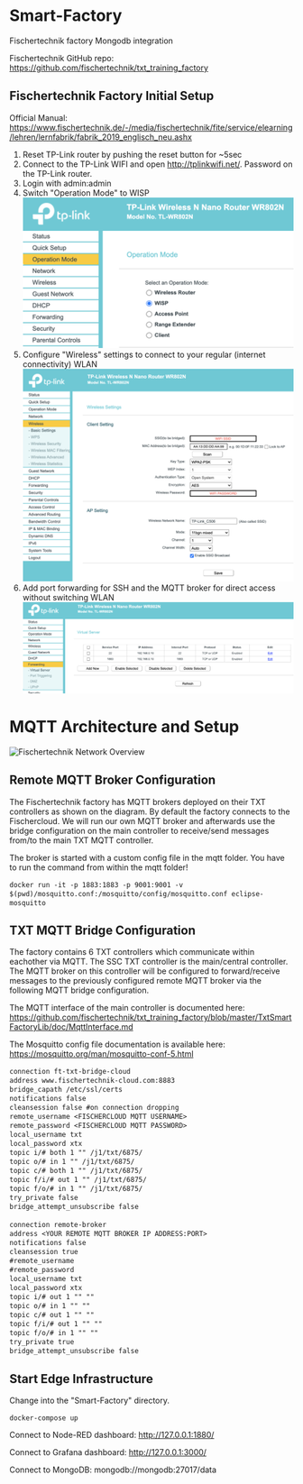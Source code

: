 # Smart-Factory
Fischertechnik factory Mongodb integration

Fischertechnik GitHub repo: <https://github.com/fischertechnik/txt_training_factory>

## Fischertechnik Factory Initial Setup

Official Manual:
<https://www.fischertechnik.de/-/media/fischertechnik/fite/service/elearning/lehren/lernfabrik/fabrik_2019_englisch_neu.ashx>

1. Reset TP-Link router by pushing the reset button for ~5sec
2. Connect to the TP-Link WIFI and open <http://tplinkwifi.net/>. Password on the TP-Link router.
3. Login with admin:admin
4. Switch "Operation Mode" to WISP
![WISP Configuration](/doc/images/TP-Link-OperationMode.png)
5. Configure "Wireless" settings to connect to your regular (internet connectivity) WLAN
![WIFI Configuration](/doc/images/TP-Link-WIFISetup.png)
6. Add port forwarding for SSH and the MQTT broker for direct access without switching WLAN
![Port Forwarding](/doc/images/TP-Link-PortForward.png)


# MQTT Architecture and Setup
![Fischertechnik Network Overview](https://github.com/fischertechnik/txt_training_factory/blob/master/doc/Overview_Network.PNG)


## Remote MQTT Broker Configuration

The Fischertechnik factory has MQTT brokers deployed on their TXT controllers as shown on the diagram. By default the factory connects to the Fischercloud. We will run our own MQTT broker and afterwards use the bridge configuration on the main controller to receive/send messages from/to the main TXT MQTT controller.

The broker is started with a custom config file in the mqtt folder. 
You have to run the command from within the mqtt folder!

```
docker run -it -p 1883:1883 -p 9001:9001 -v $(pwd)/mosquitto.conf:/mosquitto/config/mosquitto.conf eclipse-mosquitto
```

## TXT MQTT Bridge Configuration

The factory contains 6 TXT controllers which communicate within eachother via MQTT. The SSC TXT controller is the main/central controller. The MQTT broker on this controller will be configured to forward/receive messages to the previously configured remote MQTT broker via the following MQTT bridge configuration.

The MQTT interface of the main controller is documented here:  
<https://github.com/fischertechnik/txt_training_factory/blob/master/TxtSmartFactoryLib/doc/MqttInterface.md>

The Mosquitto config file documentation is available here:  
<https://mosquitto.org/man/mosquitto-conf-5.html>

```
connection ft-txt-bridge-cloud
address www.fischertechnik-cloud.com:8883
bridge_capath /etc/ssl/certs
notifications false
cleansession false #on connection dropping
remote_username <FISCHERCLOUD MQTT USERNAME>
remote_password <FISCHERCLOUD MQTT PASSWORD>
local_username txt
local_password xtx
topic i/# both 1 "" /j1/txt/6875/
topic o/# in 1 "" /j1/txt/6875/
topic c/# both 1 "" /j1/txt/6875/
topic f/i/# out 1 "" /j1/txt/6875/
topic f/o/# in 1 "" /j1/txt/6875/
try_private false
bridge_attempt_unsubscribe false

connection remote-broker
address <YOUR REMOTE MQTT BROKER IP ADDRESS:PORT>
notifications false
cleansession true
#remote_username
#remote_password
local_username txt
local_password xtx
topic i/# out 1 "" ""
topic o/# in 1 "" ""
topic c/# out 1 "" ""
topic f/i/# out 1 "" ""
topic f/o/# in 1 "" ""
try_private true
bridge_attempt_unsubscribe false
```
## Start Edge Infrastructure

Change into the "Smart-Factory" directory.

```
docker-compose up
```

Connect to Node-RED dashboard:
<http://127.0.0.1:1880/>

Connect to Grafana dashboard:
<http://127.0.0.1:3000/>

Connect to MongoDB:
mongodb://mongodb:27017/data
